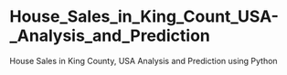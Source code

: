 # House_Sales_in_King_Count_USA-_Analysis_and_Prediction
House Sales in King County, USA Analysis and Prediction using Python
